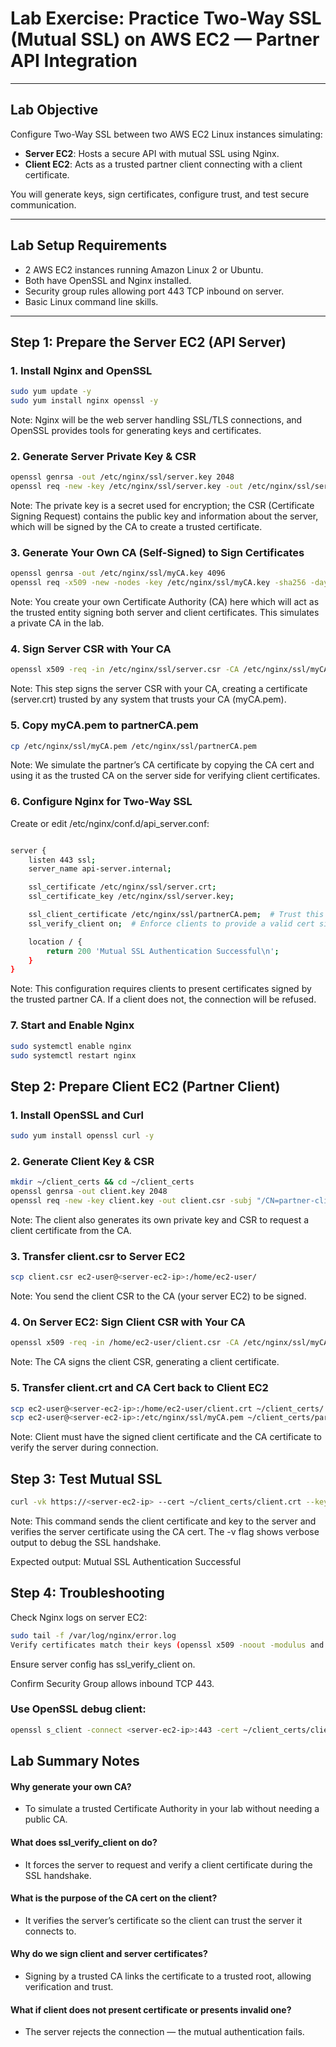 # Lab Exercise: Practice Two-Way SSL (Mutual SSL) on AWS EC2 — Partner API Integration

---

## Lab Objective

Configure Two-Way SSL between two AWS EC2 Linux instances simulating:

- **Server EC2**: Hosts a secure API with mutual SSL using Nginx.
- **Client EC2**: Acts as a trusted partner client connecting with a client certificate.

You will generate keys, sign certificates, configure trust, and test secure communication.

---

## Lab Setup Requirements

- 2 AWS EC2 instances running Amazon Linux 2 or Ubuntu.
- Both have OpenSSL and Nginx installed.
- Security group rules allowing port 443 TCP inbound on server.
- Basic Linux command line skills.

---

## Step 1: Prepare the Server EC2 (API Server)

### 1. Install Nginx and OpenSSL

```bash
sudo yum update -y
sudo yum install nginx openssl -y
```
Note:
Nginx will be the web server handling SSL/TLS connections, and OpenSSL provides tools for generating keys and certificates.

### 2. Generate Server Private Key & CSR
```bash
openssl genrsa -out /etc/nginx/ssl/server.key 2048
openssl req -new -key /etc/nginx/ssl/server.key -out /etc/nginx/ssl/server.csr -subj "/CN=api-server.internal"
```
Note:
The private key is a secret used for encryption; the CSR (Certificate Signing Request) contains the public key and information about the server, which will be signed by the CA to create a trusted certificate.

### 3. Generate Your Own CA (Self-Signed) to Sign Certificates
```bash
openssl genrsa -out /etc/nginx/ssl/myCA.key 4096
openssl req -x509 -new -nodes -key /etc/nginx/ssl/myCA.key -sha256 -days 3650 -out /etc/nginx/ssl/myCA.pem -subj "/CN=MyRootCA"
```
Note:
You create your own Certificate Authority (CA) here which will act as the trusted entity signing both server and client certificates. This simulates a private CA in the lab.

### 4. Sign Server CSR with Your CA
```bash
openssl x509 -req -in /etc/nginx/ssl/server.csr -CA /etc/nginx/ssl/myCA.pem -CAkey /etc/nginx/ssl/myCA.key -CAcreateserial -out /etc/nginx/ssl/server.crt -days 365 -sha256
```
Note:
This step signs the server CSR with your CA, creating a certificate (server.crt) trusted by any system that trusts your CA (myCA.pem).

### 5. Copy myCA.pem to partnerCA.pem
```bash
cp /etc/nginx/ssl/myCA.pem /etc/nginx/ssl/partnerCA.pem
```
Note:
We simulate the partner’s CA certificate by copying the CA cert and using it as the trusted CA on the server side for verifying client certificates.

### 6. Configure Nginx for Two-Way SSL
Create or edit /etc/nginx/conf.d/api_server.conf:

```bash

server {
    listen 443 ssl;
    server_name api-server.internal;

    ssl_certificate /etc/nginx/ssl/server.crt;
    ssl_certificate_key /etc/nginx/ssl/server.key;

    ssl_client_certificate /etc/nginx/ssl/partnerCA.pem;  # Trust this CA for client certs
    ssl_verify_client on;  # Enforce clients to provide a valid cert signed by above CA

    location / {
        return 200 'Mutual SSL Authentication Successful\n';
    }
}
```
Note:
This configuration requires clients to present certificates signed by the trusted partner CA. If a client does not, the connection will be refused.

### 7. Start and Enable Nginx
```bash
sudo systemctl enable nginx
sudo systemctl restart nginx
```
## Step 2: Prepare Client EC2 (Partner Client)
### 1. Install OpenSSL and Curl
```bash
sudo yum install openssl curl -y
```
### 2. Generate Client Key & CSR
```bash
mkdir ~/client_certs && cd ~/client_certs
openssl genrsa -out client.key 2048
openssl req -new -key client.key -out client.csr -subj "/CN=partner-client"
```
Note:
The client also generates its own private key and CSR to request a client certificate from the CA.

### 3. Transfer client.csr to Server EC2
```bash
scp client.csr ec2-user@<server-ec2-ip>:/home/ec2-user/
```
Note:
You send the client CSR to the CA (your server EC2) to be signed.

### 4. On Server EC2: Sign Client CSR with Your CA
```bash
openssl x509 -req -in /home/ec2-user/client.csr -CA /etc/nginx/ssl/myCA.pem -CAkey /etc/nginx/ssl/myCA.key -CAcreateserial -out /home/ec2-user/client.crt -days 365 -sha256
```
Note:
The CA signs the client CSR, generating a client certificate.

### 5. Transfer client.crt and CA Cert back to Client EC2
```bash
scp ec2-user@<server-ec2-ip>:/home/ec2-user/client.crt ~/client_certs/
scp ec2-user@<server-ec2-ip>:/etc/nginx/ssl/myCA.pem ~/client_certs/partnerCA.pem
```
Note:
Client must have the signed client certificate and the CA certificate to verify the server during connection.

## Step 3: Test Mutual SSL
```bash
curl -vk https://<server-ec2-ip> --cert ~/client_certs/client.crt --key ~/client_certs/client.key --cacert ~/client_certs/partnerCA.pem
```
Note:
This command sends the client certificate and key to the server and verifies the server certificate using the CA cert. The -v flag shows verbose output to debug the SSL handshake.

Expected output:
Mutual SSL Authentication Successful

## Step 4: Troubleshooting
Check Nginx logs on server EC2:
```bash
sudo tail -f /var/log/nginx/error.log
Verify certificates match their keys (openssl x509 -noout -modulus and openssl rsa -noout -modulus).
```

Ensure server config has ssl_verify_client on.

Confirm Security Group allows inbound TCP 443.

### Use OpenSSL debug client:
```bash
openssl s_client -connect <server-ec2-ip>:443 -cert ~/client_certs/client.crt -key ~/client_certs/client.key -CAfile ~/client_certs/partnerCA.pem
```
## Lab Summary Notes
#### Why generate your own CA?
- To simulate a trusted Certificate Authority in your lab without needing a public CA.

#### What does ssl_verify_client on do?
- It forces the server to request and verify a client certificate during the SSL handshake.

#### What is the purpose of the CA cert on the client?
- It verifies the server’s certificate so the client can trust the server it connects to.

#### Why do we sign client and server certificates?
- Signing by a trusted CA links the certificate to a trusted root, allowing verification and trust.

#### What if client does not present certificate or presents invalid one?
- The server rejects the connection — the mutual authentication fails.
